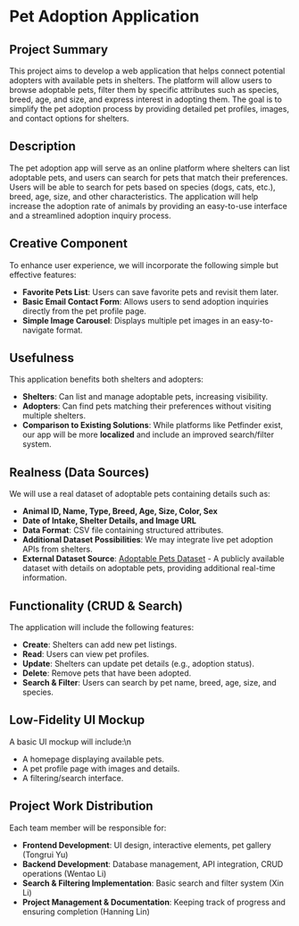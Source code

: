 # Pet Adoption Application

## Project Summary
This project aims to develop a web application that helps connect potential adopters with available pets in shelters. The platform will allow users to browse adoptable pets, filter them by specific attributes such as species, breed, age, and size, and express interest in adopting them. The goal is to simplify the pet adoption process by providing detailed pet profiles, images, and contact options for shelters.

## Description
The pet adoption app will serve as an online platform where shelters can list adoptable pets, and users can search for pets that match their preferences. Users will be able to search for pets based on species (dogs, cats, etc.), breed, age, size, and other characteristics. The application will help increase the adoption rate of animals by providing an easy-to-use interface and a streamlined adoption inquiry process.

## Creative Component
To enhance user experience, we will incorporate the following simple but effective features:
- **Favorite Pets List**: Users can save favorite pets and revisit them later.
- **Basic Email Contact Form**: Allows users to send adoption inquiries directly from the pet profile page.
- **Simple Image Carousel**: Displays multiple pet images in an easy-to-navigate format.

## Usefulness
This application benefits both shelters and adopters:
- **Shelters**: Can list and manage adoptable pets, increasing visibility.
- **Adopters**: Can find pets matching their preferences without visiting multiple shelters.
- **Comparison to Existing Solutions**: While platforms like Petfinder exist, our app will be more **localized** and include an improved search/filter system.

## Realness (Data Sources)
We will use a real dataset of adoptable pets containing details such as:
- **Animal ID, Name, Type, Breed, Age, Size, Color, Sex**
- **Date of Intake, Shelter Details, and Image URL**
- **Data Format**: CSV file containing structured attributes.
- **Additional Dataset Possibilities**: We may integrate live pet adoption APIs from shelters.
- **External Dataset Source**: [Adoptable Pets Dataset](https://catalog.data.gov/dataset/adoptable-pets) - A publicly available dataset with details on adoptable pets, providing additional real-time information.


## Functionality (CRUD & Search)
The application will include the following features:
- **Create**: Shelters can add new pet listings.
- **Read**: Users can view pet profiles.
- **Update**: Shelters can update pet details (e.g., adoption status).
- **Delete**: Remove pets that have been adopted.
- **Search & Filter**: Users can search by pet name, breed, age, size, and species.

## Low-Fidelity UI Mockup
A basic UI mockup will include:\n
- A homepage displaying available pets.
- A pet profile page with images and details.
- A filtering/search interface.

## Project Work Distribution
Each team member will be responsible for:
- **Frontend Development**: UI design, interactive elements, pet gallery (Tongrui Yu)
- **Backend Development**: Database management, API integration, CRUD operations (Wentao Li)
- **Search & Filtering Implementation**: Basic search and filter system (Xin Li)
- **Project Management & Documentation**: Keeping track of progress and ensuring completion (Hanning Lin)
